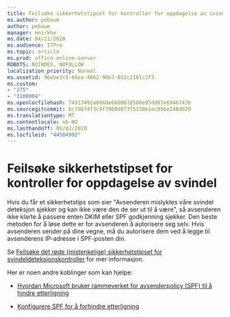 ```yaml
---
title: Feilsøke sikkerhetstipset for kontroller for oppdagelse av svindel
ms.author: pebaum
author: pebaum
manager: mnirkhe
ms.date: 04/21/2020
ms.audience: ITPro
ms.topic: article
ms.prod: office-online-server
ROBOTS: NOINDEX, NOFOLLOW
localization_priority: Normal
ms.assetid: 96ebe3c5-66ea-4662-98b7-052c2181c2f3
ms.custom:
- "275"
- "3100004"
ms.openlocfilehash: 74913492a086de688067d588e95dd87e6946743b
ms.sourcegitcommit: bc7d6f4f3c9f7060d073f5130e1ec856e248d020
ms.translationtype: MT
ms.contentlocale: nb-NO
ms.lasthandoff: 06/02/2020
ms.locfileid: "44504992"
---
```

# <a name="troubleshooting-the-safety-tip-for-fraud-detection-checks"></a>Feilsøke sikkerhetstipset for kontroller for oppdagelse av svindel

Hvis du får et sikkerhetstips som sier "Avsenderen mislyktes våre svindel deteksjon sjekker og kan ikke være den de ser ut til å være", så avsenderen ikke klarte å passere enten DKIM eller SPF godkjenning sjekker. Den beste metoden for å løse dette er for avsenderen å autorisere seg selv. Hvis avsenderen sender på dine vegne, må du autorisere dem ved å legge til avsenderens IP-adresse i SPF-posten din.
  
Se [Feilsøke det røde (mistenkelige) sikkerhetstipset for svindeldeteksjonskontroller](https://blogs.msdn.microsoft.com/tzink/2016/11/02/troubleshooting-the-red-suspicious-safety-tip-for-fraud-detection-checks/) for mer informasjon.
  
Her er noen andre koblinger som kan hjelpe:
  
- [Hvordan Microsoft bruker rammeverket for avsenderpolicy (SPF) til å hindre etterligning](https://docs.microsoft.com/microsoft-365/security/office-365-security/how-office-365-uses-spf-to-prevent-spoofing)

- [Konfigurere SPF for å forhindre etterligning](https://docs.microsoft.com/microsoft-365/security/office-365-security/set-up-spf-in-office-365-to-help-prevent-spoofing)
